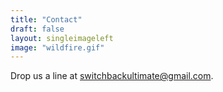 ```yaml
---
title: "Contact"
draft: false
layout: singleimageleft
image: "wildfire.gif"
---
```


Drop us a line at
[switchbackultimate@gmail.com](mailto:switchbackultimate@gmail.com).
